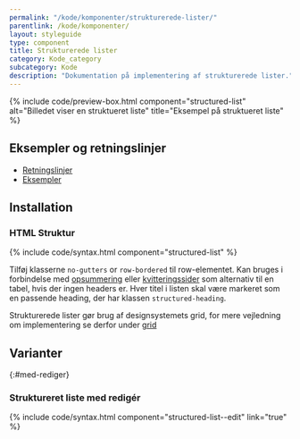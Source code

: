 ```yaml
---
permalink: "/kode/komponenter/strukturerede-lister/"
parentlink: /kode/komponenter/
layout: styleguide
type: component
title: Strukturerede lister
category: Kode_category
subcategory: Kode
description: "Dokumentation på implementering af strukturerede lister."
---
```


{% include code/preview-box.html component="structured-list" alt="Billedet viser en struktueret liste" title="Eksempel på struktueret liste" %}

## Eksempler og retningslinjer
<ul class="nobullet-list">
    <li><a href="/komponenter/strukturerede-lister/#retningslinjer">Retningslinjer</a></li>
    <li><a href="/komponenter/strukturerede-lister/">Eksempler</a></li>
</ul>

## Installation

### HTML Struktur

{% include code/syntax.html component="structured-list" %}

Tilføj klasserne `no-gutters` or `row-bordered` til row-elementet. Kan bruges i forbindelse med <a href="/eksempler/templates/#opsummering">opsummering</a> eller <a href="/eksempler/templates/#kvittering">kvitteringssider</a> som alternativ til en tabel, hvis der ingen headers er. Hver titel i listen skal være markeret som en passende heading, der har klassen `structured-heading`.

Strukturerede lister gør brug af designsystemets grid, for mere vejledning om implementering se derfor under <a href="/kode/grid/">grid</a>

## Varianter

{:#med-rediger}
### Struktureret liste med redigér

{% include code/syntax.html component="structured-list--edit" link="true" %}